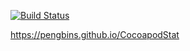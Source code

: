[![Build Status](https://travis-ci.org/pengbins/CocoapodStat.svg?branch=master)](https://travis-ci.org/pengbins/CocoapodStat)

https://pengbins.github.io/CocoapodStat
